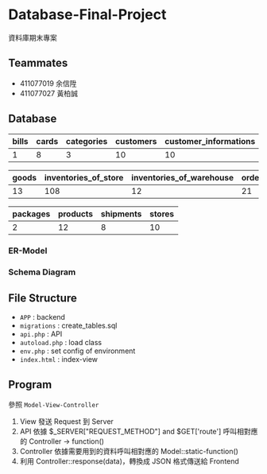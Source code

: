 # Database-Final-Project
資料庫期末專案

## Teammates
- 411077019 余信陞
- 411077027 黃柏誠

## Database

| bills | cards | categories | customers | customer_informations |
| -------- | -------- | -------- | -------- | -------- |
| 1     | 8   | 3   | 10   | 10   |

|  goods | inventories_of_store | inventories_of_warehouse | orders | order_items |
| -------- | -------- | -------- | -------- | -------- |
| 13   | 108   | 12   | 21   | 42   |

| packages | products | shipments | stores |
| -------- | -------- | -------- | -------- | 
| 2   | 12   | 8   | 10   |

### ER-Model
### Schema Diagram

## File Structure
- `APP` : backend
- `migrations` : create_tables.sql
- `api.php` : API
- `autoload.php` : load class
- `env.php` : set config of environment
- `index.html` : index-view

## Program
參照 `Model-View-Controller`
1. View 發送 Request 到 Server 
2. API 依據 $_SERVER\["REQUEST_METHOD"\] and $GET\['route'\] 呼叫相對應的 Controller -> function()
3. Controller 依據需要用到的資料呼叫相對應的 Model::static-function()
4. 利用 Controller::response(data)，轉換成 JSON 格式傳送給 Frontend


